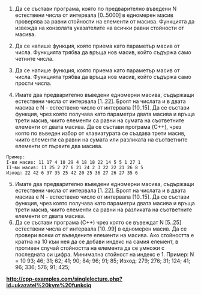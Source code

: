1) Да се състави програма, която по предварително въведени N естествени числа от интервала [0..5000] в едномерен масив проверява за равни стойности на елементи от масива.
Функцията да извежда на конзолата указателите на всички равни стойности от масива.

2) Да се напише функция, която приема като параметър масив от числа. Функцията трябва да връща нов масив, който съдържа само четните числа.

3) Да се напише функция, която приема като параметър масив от числа. Функцията трябва да връща нов масив, който съдържа само прости числа.

4) Имате два предварително въведени едномерни масива, съдържащи естествени числа от интервала [1..22].
Броят на числата и в двата масива е N - естествено число от интервала [10..15].
Да се състави функция, чрез която получава като параметри двата масива и връща трети масив, чиито елементи са равни на сумата на съответните елементи от двата масива.
Да се състави програма (C++), чрез която по въведен избор от клавиатурата се създава трети масив, чиито елементи са равни на сумата или разликата на съответните елементи от първите два масива.
```
Пример:
I-ви масив: 11 17 4 10 29 4 18 18 22 14 5 5 1 27 1
II-ви масив: 11 25 2 27 6 21 24 2 3 22 22 21 26 8 5
Изход: 22 42 6 37 35 25 42 20 25 36 27 26 27 35 6
```

5) Имате два предварително въведени едномерни масива, съдържащи естествени числа от интервала [1..22].
Броят на числата и в двата масива е N - естествено число от интервала [10..15].
Да се състави функция, чрез която получава като параметри двата масива и връща трети масив, чиито елементи са равни на разликата на съответните елементи от двата масива.
6) Да се състави програма (C++) чрез която се въвеждат N [5..25] естествени числа от интервала [10..99] в едномерен масив.
Да се провери всеки от въведените елементи на масива. Ако стойността е кратна на 10 към нея да се добави индекс на самия елемент, в противен случай стойността на елемента да се умножи с последната си цифра.
Минимална стойност на индекс е 1.
Пример: N = 10 93; 46; 31; 62; 41; 90; 84; 96; 91; 85;
Изход: 279; 276; 31; 124; 41; 96; 336; 576; 91; 425;

**http://cpp-examples.com/singlelecture.php?id=ukazatel%20kym%20funkciq**